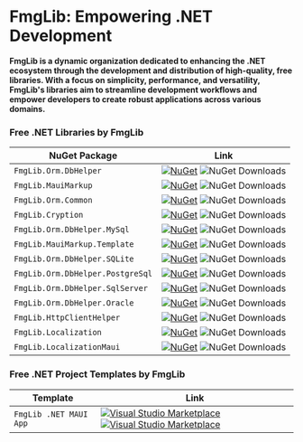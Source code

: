 # FmgLib: Empowering .NET Development 

**FmgLib is a dynamic organization dedicated to enhancing the .NET ecosystem through the development and distribution of high-quality, free libraries. With a focus on simplicity, performance, and versatility, FmgLib's libraries aim to streamline development workflows and empower developers to create robust applications across various domains.**

<!-- ![FmgLib](https://github.com/FmgLib/.github/assets/73774639/96068aca-4ce0-4f0f-adbb-f2090742520e) -->

### Free .NET Libraries by FmgLib

| NuGet Package | Link |
|--------------|------|
| `FmgLib.Orm.DbHelper` | [![NuGet](https://img.shields.io/nuget/v/FmgLib.Orm.DbHelper?includePreReleases=true)](https://www.nuget.org/packages/FmgLib.Orm.DbHelper/) ![NuGet Downloads](https://img.shields.io/nuget/dt/FmgLib.Orm.DbHelper.svg) |
| `FmgLib.MauiMarkup` | [![NuGet](https://img.shields.io/nuget/v/FmgLib.MauiMarkup?includePreReleases=true)](https://www.nuget.org/packages/FmgLib.MauiMarkup/) ![NuGet Downloads](https://img.shields.io/nuget/dt/FmgLib.MauiMarkup.svg) |
| `FmgLib.Orm.Common` | [![NuGet](https://img.shields.io/nuget/v/FmgLib.Orm.Common?includePreReleases=true)](https://www.nuget.org/packages/FmgLib.Orm.Common/) ![NuGet Downloads](https://img.shields.io/nuget/dt/FmgLib.Orm.Common.svg) |
| `FmgLib.Cryption` | [![NuGet](https://img.shields.io/nuget/v/FmgLib.Cryption?includePreReleases=true)](https://www.nuget.org/packages/FmgLib.Cryption/) ![NuGet Downloads](https://img.shields.io/nuget/dt/FmgLib.Cryption.svg) |
| `FmgLib.Orm.DbHelper.MySql` | [![NuGet](https://img.shields.io/nuget/v/FmgLib.Orm.DbHelper.MySql?includePreReleases=true)](https://www.nuget.org/packages/FmgLib.Orm.DbHelper.MySql/) ![NuGet Downloads](https://img.shields.io/nuget/dt/FmgLib.Orm.DbHelper.MySql.svg) |
| `FmgLib.MauiMarkup.Template` | [![NuGet](https://img.shields.io/nuget/v/FmgLib.MauiMarkup.Template?includePreReleases=true)](https://www.nuget.org/packages/FmgLib.MauiMarkup.Template/) ![NuGet Downloads](https://img.shields.io/nuget/dt/FmgLib.MauiMarkup.Template.svg) |
| `FmgLib.Orm.DbHelper.SQLite` | [![NuGet](https://img.shields.io/nuget/v/FmgLib.Orm.DbHelper.SQLite?includePreReleases=true)](https://www.nuget.org/packages/FmgLib.Orm.DbHelper.SQLite/) ![NuGet Downloads](https://img.shields.io/nuget/dt/FmgLib.Orm.DbHelper.SQLite.svg) |
| `FmgLib.Orm.DbHelper.PostgreSql` | [![NuGet](https://img.shields.io/nuget/v/FmgLib.Orm.DbHelper.PostgreSql?includePreReleases=true)](https://www.nuget.org/packages/FmgLib.Orm.DbHelper.PostgreSql/) ![NuGet Downloads](https://img.shields.io/nuget/dt/FmgLib.Orm.DbHelper.PostgreSql.svg) |
| `FmgLib.Orm.DbHelper.SqlServer` | [![NuGet](https://img.shields.io/nuget/v/FmgLib.Orm.DbHelper.SqlServer?includePreReleases=true)](https://www.nuget.org/packages/FmgLib.Orm.DbHelper.SqlServer/) ![NuGet Downloads](https://img.shields.io/nuget/dt/FmgLib.Orm.DbHelper.SqlServer.svg) |
| `FmgLib.Orm.DbHelper.Oracle` | [![NuGet](https://img.shields.io/nuget/v/FmgLib.Orm.DbHelper.Oracle?includePreReleases=true)](https://www.nuget.org/packages/FmgLib.Orm.DbHelper.Oracle/) ![NuGet Downloads](https://img.shields.io/nuget/dt/FmgLib.Orm.DbHelper.Oracle.svg) |
| `FmgLib.HttpClientHelper` | [![NuGet](https://img.shields.io/nuget/v/FmgLib.HttpClientHelper?includePreReleases=true)](https://www.nuget.org/packages/FmgLib.HttpClientHelper/) ![NuGet Downloads](https://img.shields.io/nuget/dt/FmgLib.HttpClientHelper.svg) |
| `FmgLib.Localization` | [![NuGet](https://img.shields.io/nuget/v/FmgLib.Localization?includePreReleases=false)](https://www.nuget.org/packages/FmgLib.Localization/) ![NuGet Downloads](https://img.shields.io/nuget/dt/FmgLib.Localization.svg) |
| `FmgLib.LocalizationMaui` | [![NuGet](https://img.shields.io/nuget/v/FmgLib.LocalizationMaui?includePreReleases=true)](https://www.nuget.org/packages/FmgLib.LocalizationMaui/) ![NuGet Downloads](https://img.shields.io/nuget/dt/FmgLib.LocalizationMaui.svg) |


### Free .NET Project Templates by FmgLib

| Template | Link |
|--------------|------|
| `FmgLib .NET MAUI App` | [![Visual Studio Marketplace](https://img.shields.io/visual-studio-marketplace/r/FmgLib.FmgLibMauiMarkupTemplate)](https://marketplace.visualstudio.com/items?itemName=FmgLib.FmgLibMauiMarkupTemplate&ssr=false#overview) [![Visual Studio Marketplace](https://img.shields.io/visual-studio-marketplace/i/FmgLib.FmgLibMauiMarkupTemplate)](https://marketplace.visualstudio.com/items?itemName=FmgLib.FmgLibMauiMarkupTemplate&ssr=false#overview)|
